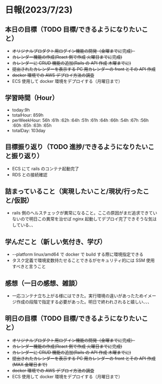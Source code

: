 # 日報(2023/7/23)

## 本日の目標（TODO 目標/できるようになりたいこと）

- ~~オリジナルプロダクト用ログイン機能の開発（金曜までに完成）~~
- ~~カレンダー機能の作成(React 側で作成 火曜日までに完成)~~
- ~~カレンダーに CRUD 機能の追加(Rails の API 作成 木曜までに)~~
- ~~提出されたカレンダーを表示する PC 用カレンダーの front とその API 作成~~
- ~~docker 環境での AWS デプロイ方法の調査~~
- ECS 使用して docker 環境をデプロイする（月曜日まで）

## 学習時間（Hour）

- today:9h
- totalHour: 859h
- perWeekHour: 56h :61h :62h :64h :51h :61h :64h :66h :54h :67h :56h :60h :65h :63h :65h
- totalDay: 103day

## 目標振り返り（TODO 進捗/できるようになりたいこと振り返り）

- ECS にて rails のコンテナ起動完了
- RDS との接続確認

## 詰まっていること（実現したいこと/現状/行ったこと/仮説）

- rails 側のヘルスチェックが異常になること。ここの原因がまだ追求できていないので明日この異常を治せば nginx 起動してデプロイ完了できそうな気はしている、、

## 学んだこと（新しい気付き、学び）

- --platform linux/amd64 で docker で build する際に環境指定できる
- タスク定義で環境変数持たせることできるがセキュリティ的には SSM 使用すべきと言うこと

## 感想（一日の感想、雑談）

- 一応コンテナ立ち上がる様にはできた。実行環境の違いがあったためイメージ作成の段階で指定する必要があった。明日で終われされると嬉しい、、、

## 明日の目標（TODO 目標/できるようになりたいこと）

- ~~オリジナルプロダクト用ログイン機能の開発（金曜までに完成）~~
- ~~カレンダー機能の作成(React 側で作成 火曜日までに完成)~~
- ~~カレンダーに CRUD 機能の追加(Rails の API 作成 木曜までに)~~
- ~~提出されたカレンダーを表示する PC 用カレンダーの front とその API 作成(MAX 金曜日まで)~~
- ~~docker 環境での AWS デプロイ方法の調査~~
- ECS 使用して docker 環境をデプロイする（月曜日まで）
